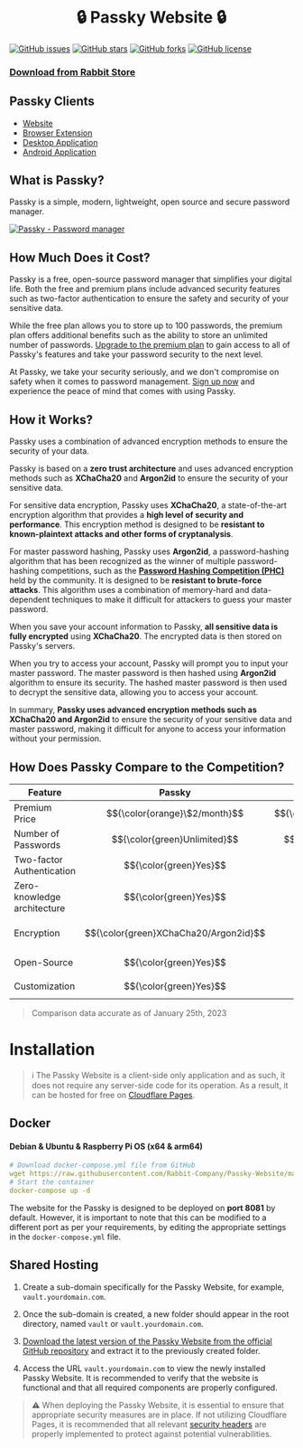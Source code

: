 <h1 align="center">🔒 Passky Website 🔒</h1>

[![GitHub issues](https://img.shields.io/github/issues/Rabbit-Company/Passky-Website?color=blue&style=for-the-badge)](https://github.com/Rabbit-Company/Passky-Website/issues)
[![GitHub stars](https://img.shields.io/github/stars/Rabbit-Company/Passky-Website?style=for-the-badge)](https://github.com/Rabbit-Company/Passky-Website/stargazers)
[![GitHub forks](https://img.shields.io/github/forks/Rabbit-Company/Passky-Website?style=for-the-badge)](https://github.com/Rabbit-Company/Passky-Website/network)
[![GitHub license](https://img.shields.io/github/license/Rabbit-Company/Passky-Website?color=blue&style=for-the-badge)](https://github.com/Rabbit-Company/Passky-Website/blob/main/LICENSE)

### [Download from Rabbit Store](https://rabbitstore.org/?app=com.rabbit-company.passky)

## Passky Clients

   * [Website](https://github.com/Rabbit-Company/Passky-Website#installation)
   * [Browser Extension](https://github.com/Rabbit-Company/Passky-Browser-Extension#installation)
   * [Desktop Application](https://github.com/Rabbit-Company/Passky-Desktop#installation)
   * [Android Application](https://github.com/Rabbit-Company/Passky-Android#installation)

## What is Passky?

Passky is a simple, modern, lightweight, open source and secure password manager.

[![Passky - Password manager](https://img.youtube.com/vi/yrk6cHkgVA8/0.jpg)](https://www.youtube.com/watch?v=yrk6cHkgVA8 "Click to watch!")

## How Much Does it Cost?

Passky is a free, open-source password manager that simplifies your digital life. Both the free and premium plans include advanced security features such as two-factor authentication to ensure the safety and security of your sensitive data.

While the free plan allows you to store up to 100 passwords, the premium plan offers additional benefits such as the ability to store an unlimited number of passwords. [Upgrade to the premium plan](https://passky.org/pricing) to gain access to all of Passky's features and take your password security to the next level.

At Passky, we take your security seriously, and we don't compromise on safety when it comes to password management. [Sign up now](https://vault.passky.org/register) and experience the peace of mind that comes with using Passky.

## How it Works?

Passky uses a combination of advanced encryption methods to ensure the security of your data.

Passky is based on a **zero trust architecture** and uses advanced encryption methods such as **XChaCha20** and **Argon2id** to ensure the security of your sensitive data.

For sensitive data encryption, Passky uses **XChaCha20**, a state-of-the-art encryption algorithm that provides a **high level of security and performance**. This encryption method is designed to be **resistant to known-plaintext attacks and other forms of cryptanalysis**.

For master password hashing, Passky uses **Argon2id**, a password-hashing algorithm that has been recognized as the winner of multiple password-hashing competitions, such as the **[Password Hashing Competition (PHC)](https://www.password-hashing.net)** held by the community. It is designed to be **resistant to brute-force attacks**. This algorithm uses a combination of memory-hard and data-dependent techniques to make it difficult for attackers to guess your master password.

When you save your account information to Passky, **all sensitive data is fully encrypted** using **XChaCha20**. The encrypted data is then stored on Passky's servers.

When you try to access your account, Passky will prompt you to input your master password. The master password is then hashed using **Argon2id** algorithm to ensure its security. The hashed master password is then used to decrypt the sensitive data, allowing you to access your account.

In summary, **Passky uses advanced encryption methods such as XChaCha20 and Argon2id** to ensure the security of your sensitive data and master password, making it difficult for anyone to access your information without your permission.

## How Does Passky Compare to the Competition?

Feature | Passky | Bitwarden | NordPass | Dashlane | 1Password | LastPass
--- | :---: | :---: | :---: | :---: | :---: | :---: |
Premium Price | $${\color{orange}\$2/month}$$ | $${\color{green}\$0.83/month}$$ | $${\color{orange}1.99€/month}$$ | $${\color{orange}2€/month}$$ | $${\color{red}\$2.99/month}$$ | $${\color{red}2.90€/month}$$ |
Number of Passwords | $${\color{green}Unlimited}$$ | $${\color{green}Unlimited}$$ | $${\color{green}Unlimited}$$ | $${\color{green}Unlimited}$$ | $${\color{green}Unlimited}$$ | $${\color{green}Unlimited}$$
Two-factor Authentication | $${\color{green}Yes}$$ | $${\color{green}Yes}$$ | $${\color{green}Yes}$$ | $${\color{green}Yes}$$ | $${\color{green}Yes}$$ | $${\color{green}Yes}$$
Zero-knowledge architecture | $${\color{green}Yes}$$ | $${\color{green}Yes}$$ | $${\color{green}Yes}$$ | $${\color{green}Yes}$$ | $${\color{green}Yes}$$ | $${\color{green}Yes}$$
Encryption | $${\color{green}XChaCha20/Argon2id}$$ | $${\color{orange}AES-256/PBKDF2}$$ | $${\color{green}XChaCha20/Argon2id}$$ | $${\color{orange}AES-256/PBKDF2}$$ | $${\color{orange}AES-256/PBKDF2}$$ | $${\color{orange}AES-256/PBKDF2}$$
Open-Source | $${\color{green}Yes}$$ | $${\color{green}Yes}$$ | $${\color{red}No}$$ | $${\color{red}No}$$ | $${\color{red}No}$$ | $${\color{red}No}$$
Customization | $${\color{green}Yes}$$ | $${\color{red}No}$$ | $${\color{red}No}$$ | $${\color{red}No}$$ | $${\color{red}No}$$ | $${\color{red}No}$$

> Comparison data accurate as of January 25th, 2023

# Installation
> ℹ️ The Passky Website is a client-side only application and as such, it does not require any server-side code for its operation. As a result, it can be hosted for free on [Cloudflare Pages](https://pages.cloudflare.com/).
## Docker

#### Debian & Ubuntu & Raspberry Pi OS (x64 & arm64)
```yaml
# Download docker-compose.yml file from GitHub
wget https://raw.githubusercontent.com/Rabbit-Company/Passky-Website/main/docker-compose.yml
# Start the container
docker-compose up -d
```

The website for the Passky is designed to be deployed on **port 8081** by default. However, it is important to note that this can be modified to a different port as per your requirements, by editing the appropriate settings in the `docker-compose.yml` file.

## Shared Hosting

1. Create a sub-domain specifically for the Passky Website, for example, `vault.yourdomain.com`.

2. Once the sub-domain is created, a new folder should appear in the root directory, named `vault` or `vault.yourdomain.com`.

3. [Download the latest version of the Passky Website from the official GitHub repository](https://github.com/Rabbit-Company/Passky-Website/releases/latest/download/passky-website.zip) and extract it to the previously created folder.

4. Access the URL `vault.yourdomain.com` to view the newly installed Passky Website. It is recommended to verify that the website is functional and that all required components are properly configured.

> ⚠️ When deploying the Passky Website, it is essential to ensure that appropriate security measures are in place. If not utilizing Cloudflare Pages, it is recommended that all relevant [security headers](https://github.com/Rabbit-Company/Passky-Website/blob/main/website/_headers) are properly implemented to protect against potential vulnerabilities.